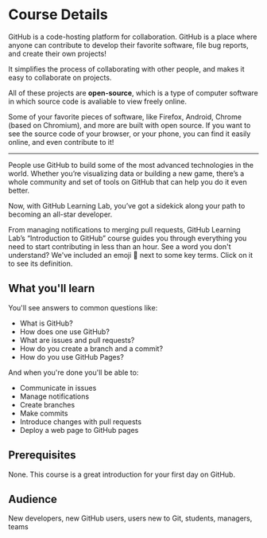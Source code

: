 # Course Details

GitHub is a code-hosting platform for collaboration. GitHub is a place where anyone can contribute to develop their favorite software, file bug reports, and create their own projects!

It simplifies the process of collaborating with other people, and makes it easy to collaborate on projects.

All of these projects are **open-source**, which is a type of computer software in which source code is avaliable to view freely online.

Some of your favorite pieces of software, like Firefox, Android, Chrome (based on Chromium), and more are built with open source. If you want to see the source code of your browser, or your phone, you can find it easily online, and even contribute to it!

---

People use GitHub to build some of the most advanced technologies in the world. Whether you’re visualizing data or building a new game, there’s a whole community and set of tools on GitHub that can help you do it even better.

Now, with GitHub Learning Lab, you’ve got a sidekick along your path to becoming an all-star developer.

From managing notifications to merging pull requests, GitHub Learning Lab’s “Introduction to GitHub” course guides you through everything you need to start contributing in less than an hour. See a word you don't understand? We've included an emoji 📖 next to some key terms. Click on it to see its definition.

## What you'll learn

You'll see answers to common questions like:

- What is GitHub?
- How does one use GitHub?
- What are issues and pull requests?
- How do you create a branch and a commit?
- How do you use GitHub Pages? 

And when you're done you'll be able to:

- Communicate in issues
- Manage notifications
- Create branches
- Make commits
- Introduce changes with pull requests
- Deploy a web page to GitHub pages

## Prerequisites

None. This course is a great introduction for your first day on GitHub.

## Audience

New developers, new GitHub users, users new to Git, students, managers, teams
